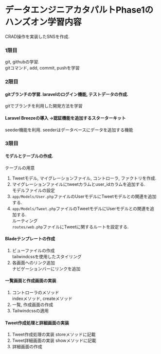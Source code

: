 <!-- readme.md -->

# データエンジニアカタパルトPhase1のハンズオン学習内容
CRAD操作を実装したSNSを作成.

### 1限目
git, githubの学習.  
gitコマンド, add, commit, pushを学習  

### 2限目
#### gitブランチの学習. laravelのログイン機能, テストデータの作成.  
gitでブランチを利用した開発方法を学習  
#### Laravel Breezeの導入 →認証機能を追加するスターターキット  
seeder機能を利用. seederはデータベースにデータを追加する機能  

### 3限目
#### モデルとテーブルの作成.  
テーブルの用意  
1. Tweetモデル, マイグレーションファイル, コントローラ, ファクトリを作成.  
2. マイグレーションファイルにtweetカラムとuser_idカラムを追加する.  
モデルファイルの設定
1. `app/Models/User.php`ファイルのUserモデルにTweetモデルとの関連を追加する.  
2. `app/Models/Tweet.php`ファイルのTweetモデルにUserモデルとの関連を追加する.  
ルーティング  
`routes/web.php`ファイルにTweetに関するルートを設定する.  

#### Bladeテンプレートの作成
1. ビューファイルの作成  
   tailwindcssを使用したスタイリング
2. 各画面へのリンク追加  
   ナビゲーションバーにリンクを追加

#### 一覧画面と作成画面の実装
1. コントローラのメソッド  
   indexメソッド, createメソッド
2. 一覧, 作成画面の作成  
3. Tailwindcssの適用

#### Tweet作成処理と詳細画面の実装
1. Tweet作成処理の実装
   storeメソッドに記載
2. Tweet詳細画面の実装
   showメソッドに記載
3. 詳細画面の作成